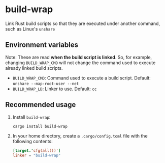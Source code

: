 # build-wrap

Link Rust build scripts so that they are executed under another command, such as Linux's `unshare`

## Environment variables

Note: These are read **when the build script is linked**. So, for example, changing `BUILD_WRAP_CMD` will not change the command used to execute already linked build scripts.

- `BUILD_WRAP_CMD`: Command used to execute a build script. Default: `unshare --map-root-user --net`
- `BUILD_WRAP_LD`: Linker to use. Default: `cc`

## Recommended usage

1. Install `build-wrap`:
   ```sh
   cargo install build-wrap
   ```
2. In your home directory, create a `.cargo/config.toml` file with the following contents:
   ```toml
   [target.'cfg(all())']
   linker = "build-wrap"
   ```
